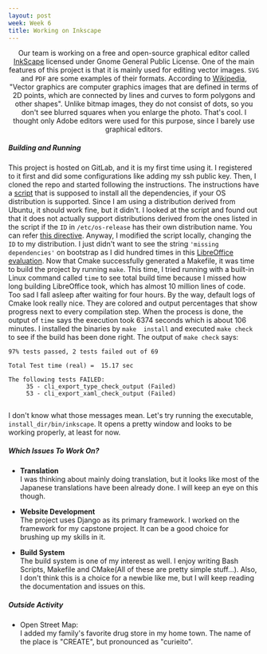 ```yaml
---
layout: post
week: Week 6
title: Working on Inkscape
---
```


[/]: # (SubTitle)
<p align="center">
    Our team is working on a free and open-source graphical editor called
    <a href="https://inkscape.org/">InkScape</a> licensed under Gnome General
    Public License. One of the main features of this project is that it is
    mainly used for editing vector images. <code>SVG</code> and <code>PDF</code>
    are some examples of their formats. According to <a href="https://en
    .wikipedia.org/wiki/Vector_graphics">Wikipedia</a>, "Vector graphics are
    computer graphics images that are defined in terms of 2D points, which are
    connected by lines and curves to form polygons and other shapes". Unlike
    bitmap images, they do not consist of dots, so you don't see blurred
    squares when you enlarge the photo. That's cool. I thought only Adobe
    editors were used for this purpose, since I barely use graphical editors.
</p>

[//]: # (Content)
##### Building and Running

This project is hosted on GitLab, and it is my first time using it. I registered 
to it first and did some configurations like adding my ssh public key. Then, I 
cloned the repo and started following the instructions. The instructions have a 
[script](
https://gitlab.com/inkscape/inkscape-ci-docker/raw/master/install_dependencies.sh) that is supposed to install all the dependencies, if 
your OS distribution is supported. Since I am using a distribution derived from 
Ubuntu, it should work fine, but it didn't. I looked at the script and found out 
that it does not actually support distributions derived from the ones 
listed in the script if the `ID` in `/etc/os-release` has their own distribution 
name. You can refer [this directive](
https://www.freedesktop.org/software/systemd/man/os-release.html). Anyway, I
modified the script locally, changing the `ID` to my distribution. I just didn't
want to see the string `'missing dependencies'` on bootstrap as I did hundred 
times in this [LibreOffice evaluation](
https://github.com/hunter-college-ossd-spr-2020/project-evaluation/blob/master/libreoffice_evaluation.md). Now that Cmake 
successfully generated a Makefile, it was time to build the project by running 
`make`. This time, I tried running with a built-in Linux command called `time` 
to see total build time because I missed how long building LibreOffice took, 
which has almost 10 million lines of code. Too sad I fall asleep after 
waiting for four hours. By the way, default logs of Cmake look really nice. They 
are colored and output percentages that show progress next to every compilation
step. When the process is done, the output of `time` says the execution took 
6374 seconds which is about 106 minutes. I installed the binaries by `make 
install` and executed `make check` to see if the build has been done right. The 
output of `make check` says:
```text
97% tests passed, 2 tests failed out of 69

Total Test time (real) =  15.17 sec

The following tests FAILED:
	 35 - cli_export_type_check_output (Failed)
	 53 - cli_export_xaml_check_output (Failed)
 
```
I don't know what those messages mean. Let's try running the executable,
`install_dir/bin/inkscape`. It opens a pretty window and looks to be working 
properly, at least for now.


##### Which Issues To Work On?

- **Translation**  
I was thinking about mainly doing translation, but it looks like most of the
Japanese translations have been already done. I will keep an eye on this though.
 
- **Website Development**  
The project uses Django as its primary framework. I worked on the framework
for my capstone project. It can be a good choice for brushing up my skills in 
it.

- **Build System**  
The build system is one of my interest as well. I enjoy writing Bash Scripts,
Makefile and CMake(All of these are pretty simple stuff...). Also, I don't think
this is a choice for a newbie like me, but I will keep reading the documentation 
and issues on this.


##### Outside Activity

- Open Street Map:  
I added my family's favorite drug store in my home town. The name of the place
is "CREATE", but pronounced as "curieito".

